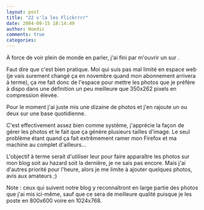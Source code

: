 ```yaml
---
layout: post
title: "22 v'la les Flickrrrr"
date: 2004-09-15 18:14:49
author: Hoedic
comments: true
categories: 
---
```



À force de voir plein de monde en parler, j'ai fini par m'ouvrir un  sur .

Faut dire que c'est bien pratique. Moi qui suis pas mal limité en espace web (je vais surement changé ça en novembre quand mon abonnement arrivera à terme), ça me fait donc de l'espace pour mettre les photos que je préfère à dispo dans une définition un peu meilleure que 350x262 pixels en compression élevée.

Pour le moment j'ai juste mis une dizaine de photos et j'en rajoute un ou deux sur une base quotidienne.

C'est effectivement assez bien comme système, j'apprécie la façon de gérer les photos et le fait que ça génère plusieurs tailles d'image. Le seul problème étant quand ça fait extrêmement ramer mon Firefox et ma machine au complet d'ailleurs...

L'objectif à terme serait d'utiliser leur  pour faire apparaître les photos sur mon blog soit au hazard soit la dernière, je ne sais pas encore. Mais j'ai d'autres priorité pour l'heure, alors je me limite à ajouter quelques photos, avis aux amateurs ;)

Note : ceux qui suivent notre blog y reconnaîtront en large partie des photos que j'ai mis ici-même, sauf que ce sera de meilleure qualité puisque je les poste en 800x600 voire en 1024x768.